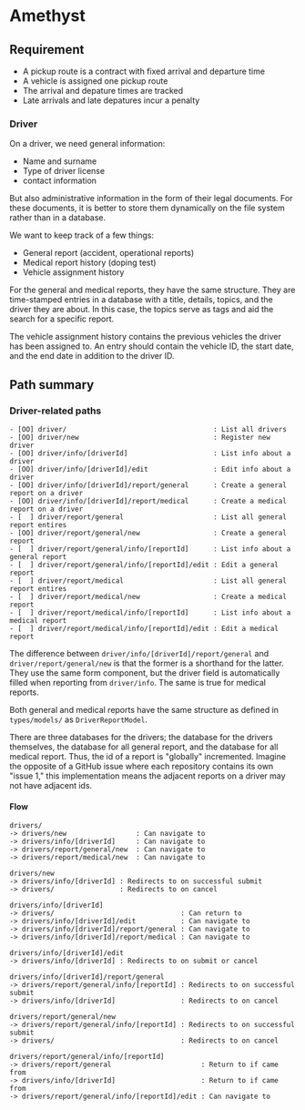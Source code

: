 # Amethyst

## Requirement

- A pickup route is a contract with fixed arrival and departure time
- A vehicle is assigned one pickup route
- The arrival and depature times are tracked
- Late arrivals and late depatures incur a penalty

### Driver

On a driver, we need general information:

- Name and surname
- Type of driver license
- contact information

But also administrative information in the form of their legal documents.
For these documents, it is better to store them dynamically on the file system rather than in a database.

We want to keep track of a few things:

- General report (accident, operational reports)
- Medical report history (doping test)
- Vehicle assignment history

For the general and medical reports, they have the same structure. They are time-stamped entries in a database with a title, details, topics, and the driver they are about. In this case, the topics serve as tags and aid the search for a specific report.

The vehicle assignment history contains the previous vehicles the driver has been assigned to. An entry should contain the vehicle ID, the start date, and the end date in addition to the driver ID.

## Path summary

### Driver-related paths

```plaintext
- [OO] driver/                                    : List all drivers
- [OO] driver/new                                 : Register new driver
- [OO] driver/info/[driverId]                     : List info about a driver
- [OO] driver/info/[driverId]/edit                : Edit info about a driver
- [OO] driver/info/[driverId]/report/general      : Create a general report on a driver
- [OO] driver/info/[driverId]/report/medical      : Create a medical report on a driver
- [  ] driver/report/general                      : List all general report entires
- [OO] driver/report/general/new                  : Create a general report
- [  ] driver/report/general/info/[reportId]      : List info about a general report
- [  ] driver/report/general/info/[reportId]/edit : Edit a general report
- [  ] driver/report/medical                      : List all general report entires
- [  ] driver/report/medical/new                  : Create a medical report
- [  ] driver/report/medical/info/[reportId]      : List info about a medical report
- [  ] driver/report/medical/info/[reportId]/edit : Edit a medical report
```

The difference between `driver/info/[driverId]/report/general` and `driver/report/general/new` is that the former is a shorthand for the latter.
They use the same form component, but the driver field is automatically filled when reporting from `driver/info`. The same is true for medical reports.

Both general and medical reports have the same structure as defined in `types/models/` as `DriverReportModel`.

There are three databases for the drivers; the database for the drivers themselves, the database for all general report, and the database for all medical report. Thus, the id of a report is "globally" incremented. Imagine the opposite of a GitHub issue where each repository contains its own "issue 1," this implementation means the adjacent reports on a driver may not have adjacent ids.

#### Flow

```plaintext
drivers/
-> drivers/new                 : Can navigate to
-> drivers/info/[driverId]     : Can navigate to
-> drivers/report/general/new  : Can navigate to
-> drivers/report/medical/new  : Can navigate to

drivers/new
-> drivers/info/[driverId] : Redirects to on successful submit
-> drivers/                : Redirects to on cancel

drivers/info/[driverId]
-> drivers/                               : Can return to
-> drivers/info/[driverId]/edit           : Can navigate to
-> drivers/info/[driverId]/report/general : Can navigate to
-> drivers/info/[driverId]/report/medical : Can navigate to

drivers/info/[driverId]/edit
-> drivers/info/[driverId] : Redirects to on submit or cancel

drivers/info/[driverId]/report/general
-> drivers/report/general/info/[reportId] : Redirects to on successful submit
-> drivers/info/[driverId]                : Redirects to on cancel

drivers/report/general/new
-> drivers/report/general/info/[reportId] : Redirects to on successful submit
-> drivers/                               : Redirects to on cancel

drivers/report/general/info/[reportId]
-> drivers/report/general                      : Return to if came from
-> drivers/info/[driverId]                     : Return to if came from
-> drivers/report/general/info/[reportId]/edit : Can navigate to
```
